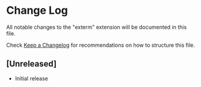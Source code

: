 # Change Log

All notable changes to the "exterm" extension will be documented in this file.

Check [Keep a Changelog](http://keepachangelog.com/) for recommendations on how to structure this file.

## [Unreleased]

- Initial release